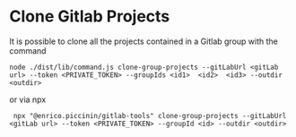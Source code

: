 # Clone Gitlab Projects

It is possible to clone all the projects contained in a Gitlab group with the command

`node ./dist/lib/command.js clone-group-projects --gitLabUrl <gitLab url> --token <PRIVATE_TOKEN> --groupIds <id1>  <id2>  <id3> --outdir <outdir>`

or via npx

` npx "@enrico.piccinin/gitlab-tools" clone-group-projects --gitLabUrl <gitLab url> --token <PRIVATE_TOKEN> --groupId <id> --outdir <outdir>`